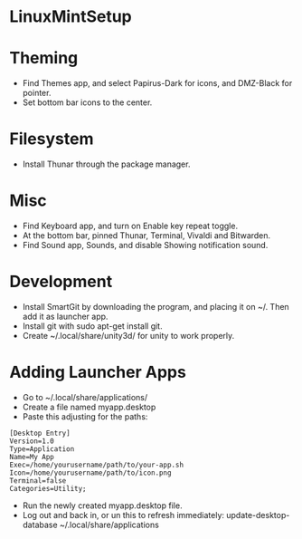 # LinuxMintSetup

# Theming
- Find Themes app, and select Papirus-Dark for icons, and DMZ-Black for pointer.
- Set bottom bar icons to the center.

# Filesystem
- Install Thunar through the package manager.

# Misc
- Find Keyboard app, and turn on Enable key repeat toggle.
- At the bottom bar, pinned Thunar, Terminal, Vivaldi and Bitwarden.
- Find Sound app, Sounds, and disable Showing notification sound.

# Development
- Install SmartGit by downloading the program, and placing it on ~/. Then add it as launcher app. 
- Install git with sudo apt-get install git.
- Create ~/.local/share/unity3d/ for unity to work properly.

# Adding Launcher Apps
- Go to ~/.local/share/applications/
- Create a file named myapp.desktop
- Paste this adjusting for the paths:
```
[Desktop Entry]
Version=1.0
Type=Application
Name=My App
Exec=/home/yourusername/path/to/your-app.sh
Icon=/home/yourusername/path/to/icon.png
Terminal=false
Categories=Utility;
```
- Run the newly created myapp.desktop file.
- Log out and back in, or un this to refresh immediately: update-desktop-database ~/.local/share/applications


